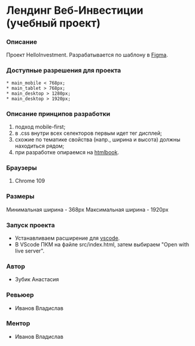 # Лендинг Веб-Инвестиции (учебный проект)

### Описание
Проект HelloInvestment. Разрабaтывается по шаблону в [Figma](https://www.figma.com/file/aCT4kcMcmYVYzUcDhCYNdP/Hello-investment-(Hi)-Project-for-home-work?type=design&node-id=2304%3A14627&mode=dev&t=Xn6iLkk1Y3xZjfrm-1).

### Доступные разрешения для проекта 
    * main_mobile < 768px;
    * main_tablet > 768px;
    * main_desktop > 1280px;
    * main_desktop > 1920px;

### Описание принципов разработки
1. подход mobile-first;
2. в .css внутри всех селекторов первым идет тег дисплей;
3. схожие по тематике свойства (напр., ширина и высота) должны находиться рядом;
5. при разработке опираемся на [htmlbook](https://htmlbook.ru/).

### Браузеры
1. Chrome 109

### Размеры
Минимальная ширина - 368px
Максимальная ширина - 1920px

### Запуск проекта
- Устанавливаем расширение для [vscode](https://www.youtube.com/watch?v=30Dyu5-tplI).
- В VScode ПКМ на файле src/index.html, затем выбираем "Open with live server".

### Автор
- Зубик Анастасия 

### Ревьюер
- Иванов Владислав

### Ментор 
- Иванов Владислав
